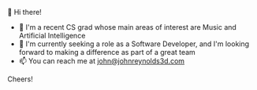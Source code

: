 👋  Hi there!
- 💞️  I'm a recent CS grad whose main areas of interest are Music and Artificial Intelligence
- 👀  I'm currently seeking a role as a Software Developer, and I'm looking forward to making a difference as part of a great team
- 📫  You can reach me at john@johnreynolds3d.com

Cheers!
